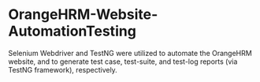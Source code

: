 # OrangeHRM-Website-AutomationTesting
Selenium Webdriver and TestNG were utilized to automate the OrangeHRM website, and to generate test case, test-suite, and test-log reports (via TestNG framework), respectively.
